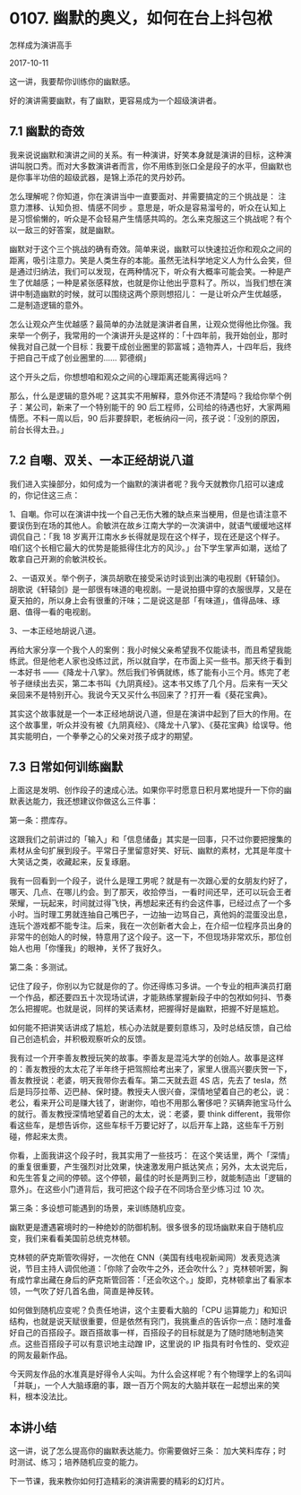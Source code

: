 # 0107. 幽默的奥义，如何在台上抖包袱

怎样成为演讲高手

2017-10-11

这一讲，我要帮你训练你的幽默感。

好的演讲需要幽默，有了幽默，更容易成为一个超级演讲者。

## 7.1 幽默的奇效

我来说说幽默和演讲之间的关系。有一种演讲，好笑本身就是演讲的目标，这种演讲叫脱口秀。而对大多数演讲者而言，你不用练到张口全是段子的水平，但幽默也是你事半功倍的超级武器，是锦上添花的灵丹妙药。

怎么理解呢？你知道，你在演讲当中一直要面对、并需要搞定的三个挑战是： 注意力漂移、认知负担、情感不同步 。意思是，听众是容易溜号的，听众在认知上是习惯偷懒的，听众是不会轻易产生情感共鸣的。怎么来克服这三个挑战呢？有个以一敌三的好答案，就是幽默。

幽默对于这个三个挑战的确有奇效。简单来说，幽默可以快速拉近你和观众之间的距离，吸引注意力。笑是人类生存的本能。虽然无法科学地定义人为什么会笑，但是通过归纳法，我们可以发现，在两种情况下，听众有大概率可能会笑。一种是产生了优越感；一种是紧张感释放，也就是你让他出乎意料了。所以，当我们想在演讲中制造幽默的时候，就可以围绕这两个原则想招儿： 一是让听众产生优越感，二是制造逻辑的意外。

怎么让观众产生优越感？最简单的办法就是演讲者自黑，让观众觉得他比你强。我来举一个例子，我常用的一个演讲开头是这样的：「十四年前，我开始创业，那时候我对自己就一个目标：我要干成创业圈里的郭富城；造物弄人，十四年后，我终于把自己干成了创业圈里的…… 郭德纲」

这个开头之后，你想想咱和观众之间的心理距离还能离得远吗？

那么，什么是逻辑的意外呢？这其实不用解释，意外你还不清楚吗？我给你举个例子：某公司，新来了一个特别能干的 90 后工程师，公司给的待遇也好，大家两厢情愿。不料一周以后，90 后非要辞职，老板纳闷一问，孩子说：「没别的原因，前台长得太丑。」

## 7.2 自嘲、双关、一本正经胡说八道

我们进入实操部分，如何成为一个幽默的演讲者呢？我今天就教你几招可以速成的，你记住这三点：

1、自嘲。你可以在演讲中找一个自己无伤大雅的缺点来当梗用，但是也请注意不要误伤到在场的其他人。俞敏洪在故乡江南大学的一次演讲中，就语气缓缓地这样调侃自己：「我 18 岁离开江南水乡长得就是现在这个样子，现在还是这个样子。咱们这个长相它最大的优势是能抵得住北方的风沙。」台下学生掌声如潮，送给了敢拿自己开涮的俞敏洪校长。

2、一语双关。举个例子，演员胡歌在接受采访时谈到出演的电视剧《轩辕剑》。胡歌说《轩辕剑》是一部很有味道的电视剧。一是说拍摄中穿的衣服很厚，又是在夏天拍的，所以身上会有很重的汗味；二是说这是部「有味道」，值得品味、琢磨、值得一看的电视剧。

3、一本正经地胡说八道。

再给大家分享一个我个人的案例：我小时候父亲希望我不仅能读书，而且希望我能练武。但是他老人家也没练过武，所以就自学，在市面上买一些书。那天终于看到一本好书 ——《降龙十八掌》。然后我们爷俩就练，练了能有小三个月。练完了老爷子继续出去买，第二本书叫《九阴真经》。这本书又练了几个月。后来有一天父亲回来不是特别开心。我说今天又买什么书回来了？打开一看《葵花宝典》。

其实这个故事就是一个一本正经地胡说八道，但是在演讲中起到了巨大的作用。在这个故事里，听众并没有被《九阴真经》、《降龙十八掌》、《葵花宝典》给误导。他其实能明白，一个拳拳之心的父亲对孩子成才的期望。

## 7.3 日常如何训练幽默

上面这是发明、创作段子的速成心法。如果你平时愿意日积月累地提升一下你的幽默表达能力，我还想建议你做这么三件事：

第一条：攒库存。

这跟我们之前讲过的「输入」和「信息储备」其实是一回事，只不过你要把搜集的素材从金句扩展到段子。平常日子里留意好笑、好玩、幽默的素材，尤其是年度十大笑话之类，收藏起来，反复琢磨。

我有一回看到一个段子，说什么是理工男呢？就是有一次跟心爱的女朋友约好了，哪天、几点、在哪儿约会。到了那天，收拾停当，一看时间还早，还可以玩会王者荣耀，一玩起来，时间就过得飞快，再想起来还有约会这件事，已经过点了一个多小时。当时理工男就连抽自己嘴巴子，一边抽一边骂自己，真他妈的混蛋没出息，连玩个游戏都不能专注。后来，我在一次创新者大会上，在介绍一位程序员出身的非常牛的创始人的时候，特意用了这个段子。这一下，不但现场非常欢乐，那位创始人也用「你懂我」的眼神，关怀了我好久。

第二条：多测试。

记住了段子，你别以为它就是你的了。你还得练习多讲。一个专业的相声演员打磨一个作品，都还要四五十次现场试讲，才能熟练掌握新段子中的包袱如何抖、节奏怎么把握呢。也就是说，同样的笑话素材，把握得好是幽默，把握不好是尴尬。

如何能不把讲笑话讲成了尴尬，核心办法就是要刻意练习，及时总结反馈，自己给自己创造机会，并积极观察听众的反馈。

我有过一个开李善友教授玩笑的故事。李善友是混沌大学的创始人。故事是这样的：善友教授的太太花了半年终于把驾照给考出来了，家里人很高兴要庆贺一下，善友教授说：老婆，明天我带你去看车。第二天就去逛 4S 店，先去了 tesla，然后是玛莎拉蒂、迈巴赫、保时捷。教授夫人很兴奋，深情地望着自己的老公，说：老公，看来开公司是赚大钱了，谢谢你，咱也不用那么奢侈吧？买辆奔驰宝马什么的就行。善友教授深情地望着自己的太太，说：老婆，要 think different，我带你看这些车，是想告诉你，这些车标千万要记好了，以后开车上路，这些车千万别碰，修起来太贵。

你看，上面我讲这个段子时，我其实用了一些技巧： 在这个笑话里，两个「深情」的重复很重要，产生强烈对比效果，快速激发用户抵达笑点；另外，太太说完后，和先生答复之间的停顿。这个停顿，最佳的时长是两到三秒，就能制造出「逻辑的意外」。在这些小门道背后，我可把这个段子在不同场合至少练习过 10 次。

第三条：多设想可能遇到的场景，来训练随机应变。

幽默更是遭遇窘境时的一种绝妙的防御机制。很多很多的现场幽默来自于随机应变，我们来看看美国前总统克林顿。

克林顿的萨克斯管吹得好，一次他在 CNN（美国有线电视新闻网）发表竞选演说，节目主持人调侃他道：「你除了会吹牛之外，还会吹什么？」克林顿听罢，胸有成竹拿出藏在身后的萨克斯管回答：「还会吹这个。」旋即，克林顿拿出了看家本领，一气吹了好几首名曲，简直是神反转。

如何做到随机应变呢？负责任地讲，这个主要看大脑的「CPU 运算能力」和知识结构，也就是说天赋很重要，但是依然有窍门，我挑重点的告诉你一点：随时准备好自己的百搭段子。跟百搭故事一样，百搭段子的目标就是为了随时随地制造笑点。这些百搭段子可以有意识地主动蹭 IP，这里说的 IP 指具有时令性的、受欢迎的网友最新作品。

今天网友作品的水准真是好得令人尖叫。为什么会这样呢？有个物理学上的名词叫「并联」，一个人大脑琢磨的事，跟一百万个网友的大脑并联在一起想出来的笑料，根本没法比。

## 本讲小结

这一讲，说了怎么提高你的幽默表达能力。你需要做好三条： 加大笑料库存；时时测试、练习；培养随机应变的能力。

下一节课，我来教你如何打造精彩的演讲需要的精彩的幻灯片。

